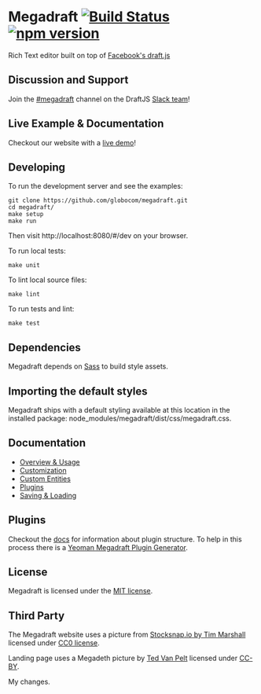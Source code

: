 # Megadraft [![Build Status](https://secure.travis-ci.org/globocom/megadraft.png?branch=master)](https://travis-ci.org/globocom/megadraft) [![npm version](https://img.shields.io/npm/v/megadraft.svg?style=flat)](https://www.npmjs.com/package/megadraft)

Rich Text editor built on top of [Facebook's draft.js](https://github.com/facebook/draft-js)

## Discussion and Support

Join the [#megadraft][megadraft-slack] channel on the DraftJS [Slack team][draftjs-slack]!

## Live Example & Documentation

Checkout our website with a [live demo](http://globocom.github.io/megadraft/)!

## Developing

To run the development server and see the examples:

```
git clone https://github.com/globocom/megadraft.git
cd megadraft/
make setup
make run
```

Then visit http://localhost:8080/#/dev on your browser.

To run local tests:

```
make unit
```

To lint local source files:

```
make lint
```

To run tests and lint:

```
make test
```

## Dependencies

Megadraft depends on [Sass](http://sass-lang.com/) to build style assets.


## Importing the default styles

Megadraft ships with a default styling available at this location in the installed package: node_modules/megadraft/dist/css/megadraft.css.


## Documentation

* [Overview & Usage][docs-overview-and-usage]
* [Customization][docs-customization]
* [Custom Entities][docs-custom-entities]
* [Plugins][docs-plugins]
* [Saving & Loading][docs-saving-loading]


## Plugins

Checkout the [docs][docs-plugins] for information about plugin structure.
To help in this process there is a [Yeoman Megadraft Plugin Generator][plugin-generator].


## License

Megadraft is licensed under the [MIT license](LICENSE).


## Third Party

The Megadraft website uses a picture from
[Stocksnap.io by Tim Marshall](https://stocksnap.io/photo/K148YZIFJ3) licensed
under [CC0 license](https://stocksnap.io/license).

Landing page uses a Megadeth picture by [Ted Van Pelt](https://flic.kr/p/7Pr94f)
licensed under [CC-BY](https://creativecommons.org/licenses/by/2.0/).


[plugin-generator]: https://github.com/globocom/generator-megadraft-plugin
[docs-overview-and-usage]: http://globocom.github.io/megadraft/#/docs/overview
[docs-customization]: http://globocom.github.io/megadraft/#/docs/customization
[docs-custom-entities]: http://globocom.github.io/megadraft/#/docs/custom-entities
[docs-plugins]: http://globocom.github.io/megadraft/#/docs/plugins
[docs-saving-loading]: http://globocom.github.io/megadraft/#/docs/saving-loading
[megadraft-slack]: https://draftjs.slack.com/messages/megadraft/
[draftjs-slack]: https://draftjs.herokuapp.com

My changes. 
